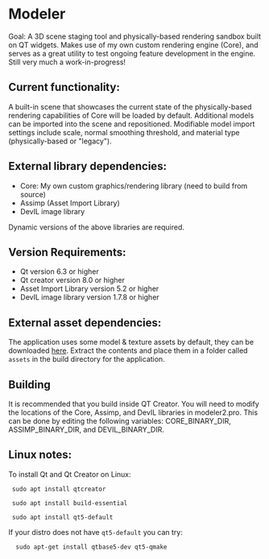 # Modeler
Goal: A 3D scene staging tool and physically-based rendering sandbox built on QT widgets. Makes use of my own custom rendering engine (Core), and serves as a great utility to test ongoing feature development in the engine. Still very much a work-in-progress!

## Current functionality:
A built-in scene that showcases the current state of the physically-based rendering capabilities of Core will be loaded by default. Additional models can be imported into the scene and repositioned. Modifiable model import settings include scale, normal smoothing threshold, and material type (physically-based or "legacy"). 

## External library dependencies:

- Core: My own custom graphics/rendering library (need to build from source)
- Assimp (Asset Import Library)
- DevIL image library

Dynamic versions of the above libraries are required.

## Version Requirements:
- Qt version 6.3 or higher
- Qt creator version 8.0 or higher
- Asset Import Library version 5.2 or higher
- DevIL image library version 1.7.8 or higher

## External asset dependencies:

The application uses some model & texture assets by default, they can be downloaded <a href="http://projects.markkellogg.org/downloads/assets.zip">here</a>. Extract the contents and place them in a folder called `assets` in the build directory for the application.

## Building

It is recommended that you build inside QT Creator. You will need to modify the locations of the Core, Assimp, and DevIL libraries in modeler2.pro. This can be done by editing the following variables: CORE_BINARY_DIR, ASSIMP_BINARY_DIR, and DEVIL_BINARY_DIR.

## Linux notes:

To install Qt and Qt Creator on Linux:

     sudo apt install qtcreator
     
     sudo apt install build-essential
     
     sudo apt install qt5-default

If your distro does not have `qt5-default` you can try:

      sudo apt-get install qtbase5-dev qt5-qmake
